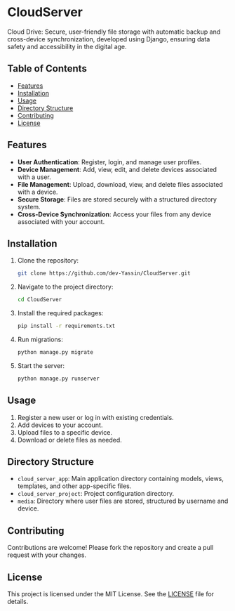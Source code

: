 # CloudServer

Cloud Drive: Secure, user-friendly file storage with automatic backup and cross-device synchronization, developed using Django, ensuring data safety and accessibility in the digital age.

## Table of Contents

- [Features](#features)
- [Installation](#installation)
- [Usage](#usage)
- [Directory Structure](#directory-structure)
- [Contributing](#contributing)
- [License](#license)

## Features

- **User Authentication**: Register, login, and manage user profiles.
- **Device Management**: Add, view, edit, and delete devices associated with a user.
- **File Management**: Upload, download, view, and delete files associated with a device.
- **Secure Storage**: Files are stored securely with a structured directory system.
- **Cross-Device Synchronization**: Access your files from any device associated with your account.

## Installation

1. Clone the repository:
   ```bash
   git clone https://github.com/dev-Yassin/CloudServer.git
   ```

2. Navigate to the project directory:
   ```bash
   cd CloudServer
   ```

3. Install the required packages:
   ```bash
   pip install -r requirements.txt
   ```

4. Run migrations:
   ```bash
   python manage.py migrate
   ```

5. Start the server:
   ```bash
   python manage.py runserver
   ```

## Usage

1. Register a new user or log in with existing credentials.
2. Add devices to your account.
3. Upload files to a specific device.
4. Download or delete files as needed.

## Directory Structure

- `cloud_server_app`: Main application directory containing models, views, templates, and other app-specific files.
- `cloud_server_project`: Project configuration directory.
- `media`: Directory where user files are stored, structured by username and device.

## Contributing

Contributions are welcome! Please fork the repository and create a pull request with your changes.

## License

This project is licensed under the MIT License. See the [LICENSE](https://github.com/dev-Yassin/CloudServer/blob/main/LICENSE) file for details.
